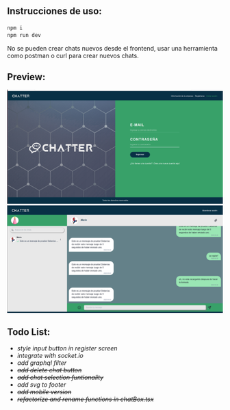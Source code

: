 ## Instrucciones de uso:

```bash
npm i
npm run dev
```

No se pueden crear chats nuevos desde el frontend, usar una herramienta como postman o curl para crear nuevos chats.

## Preview:

![loginscreen](./loginScreen.png)
![screenshot](./screenshot.png)

## Todo List:

* *style input button in register screen*
* *integrate with socket.io*
* *add graphql filter*
* ~~*add delete chat button*~~
* ~~*add chat selection funtionality*~~
* *add svg to footer*
* ~~*add mobile version*~~
* ~~*refactorize and rename functions in chatBox.tsx*~~